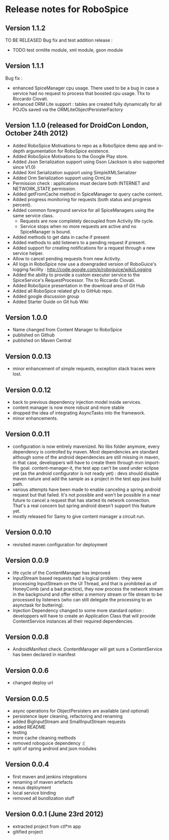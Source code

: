 Release notes for RoboSpice
===========================

Version 1.1.2
-------------

TO BE RELEASED 
Bug fix and test addition release : 
* TODO test ormlite module, xml module, gson module

Version 1.1.1
-------------

Bug fix :
* enhanced SpiceManager cpu usage. There used to be a bug in case a service had no request to process that boosted cpu usage.
Thx to Riccardo Ciovati.
* enhanced ORM Lite support : tables are created fully dynamically for all POJOs saved via the ORMLiteObjectPersisterFactory

Version 1.1.0 (released for DroidCon London, October 24th 2012)
-------------

* Added RoboSpice Motivations to repo as a RoboSpice demo app and in-depth argumentation for RoboSpice existence.
* Added RoboSpice Motivations to the Google Play store.
* Added Json Serialization support using Gson (Jackson is also supported since V1.0)
* Added Xml Serialization support using SimpleXMLSerializer
* Added Orm Serialization support using OrmLite
* Permission check : applications must declare both INTERNET and NETWORK_STATE permission.
* Added getFromCache method in SpiceManager to query cache content.
* Added progress monitoring for requests (both status and progress percent).
* Added common foreground service for all SpiceManagers using the same service class.
   * Requests are now completely decoupled from Activity life cycle.
   * Service stops when no more requests are active and no SpiceManager is bound.
* Added methods to get data in cache if present
* Added methods to add listeners to a pending request if present.
* Added support for creating notifications for a request through a new service helper.
* Allow to cancel pending requests from new Activity. 
* All logs in RoboSpice now use a downgraded version of RoboGuice's logging facility : 
http://code.google.com/p/roboguice/wiki/Logging
* Added the ability to provide a custom executor service to the SpiceService's RequestProcessor. Thx to Riccardo Ciovati.
* Added RoboSpice presentation in the download area of Git Hub
* Added all RoboSpice related gfx to GitHub repo.
* Added google discussion group
* Added Starter Guide on Git hub Wiki

Version 1.0.0
-------------

* Name changed from Content Manager to RoboSpice
* published on Github
* published on Maven Central 

Version 0.0.13
--------------

* minor enhancement of simple requests, exception stack traces were lost.

Version 0.0.12
--------------

* back to previous dependency injection model inside services.
* content manager is now more robust and more stable
* dropped the idea of integrating AsyncTasks into the framework.
* minor enhancements.


Version 0.0.11
--------------

* configuration is now entirely mavenized. No libs folder anymore, every dependency is controlled by maven.
Most dependencies are standard although some of the android dependencies are still missing in maven, in that case,
 developpers will have to create them through mvn import-file goal.
content-manager-it, the test app can't be used under eclipse yet (as the android configurator is not ready yet) : devs should disable maven nature and add the sample
as a project in the test app java build path. 
* various attempts have been made to enable canceling a spring android request but that failed. It's not possible and won't be possible in a near future to cancel a request
that has started its network connection. That's a real concern but spring android doesn't support this feature yet.
* mostly released for Samy to give content manager a circuit run.

Version 0.0.10
--------------

* revisited maven configuration for deployment

Version 0.0.9
-------------

* life cycle of the ContentManager has improved
* InputStream based requests had a logical problem : they were processing InputStream on the UI Thread, and that is prohibited as of HoneyComb (and a bad practice),
they now process the network stream in the background and offer either a memory stream or file stream to be processed by listeners (who can still delegate the processing
to an asynctask for buttering).
* Injection Dependency changed to some more standard option : developpers will have to create an Application Class that will provide ContentService instances all their
required dependencies.

Version 0.0.8 
-------------

* AndroidManifest check. ContentManager will get sure a ContentService has been declared in manifest

Version 0.0.6
-------------

* changed deploy url

Version 0.0.5
-------------

* async operations for ObjectPersisters are available (and optional)
* persistence layer cleaning, refactoring and renaming
* added BigInputStream and SmallInputStream requests
* added README
* testing 
* more cache cleaning methods
* removed roboguice dependency :(
* split of spring android and json modules

Version 0.0.4
-------------

* first maven and jenkins integrations
* renaming of maven artefacts
* nexus deployment
* local service binding
* removed all bundlization stuff

Version 0.0.1 (June 23rd 2012)
------------------------------

* extracted project from c*t*l*m app
* gitified project
